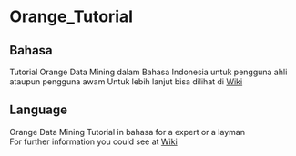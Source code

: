 # Orange_Tutorial
## Bahasa
Tutorial Orange Data Mining dalam Bahasa Indonesia untuk pengguna ahli ataupun pengguna awam
Untuk lebih lanjut bisa dilihat di [Wiki](https://github.com/ranggakd/Orange_Tutorial/wiki)

##  Language
Orange Data Mining Tutorial in bahasa for a expert or a layman  
For further information you could see at [Wiki](https://github.com/ranggakd/Orange_Tutorial/wiki)
